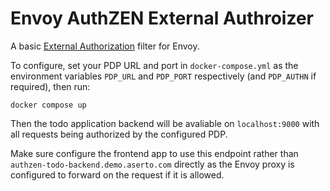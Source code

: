 # Envoy AuthZEN External Authroizer

A basic [External Authorization](https://www.envoyproxy.io/docs/envoy/latest/configuration/http/http_filters/ext_authz_filter) filter for Envoy.

To configure, set your PDP URL and port in `docker-compose.yml` as the environment variables `PDP_URL` and `PDP_PORT` respectively (and `PDP_AUTHN` if required), then run:

```
docker compose up
```

Then the todo application backend will be avaliable on `localhost:9000` with all requests being authorized by the configured PDP.

Make sure configure the frontend app to use this endpoint rather than `authzen-todo-backend.demo.aserto.com` directly as the Envoy proxy is configured to forward on the request if it is allowed.
